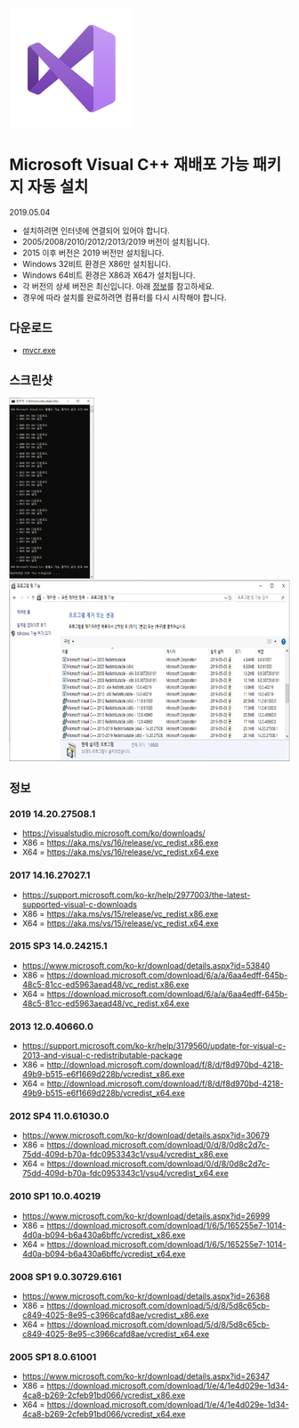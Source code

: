 ![Microsoft Visual C++ 재배포 가능 패키지](./icon.png) 
# Microsoft Visual C++ 재배포 가능 패키지 자동 설치
2019.05.04
- 설치하려면 인터넷에 연결되어 있어야 합니다.
- 2005/2008/2010/2012/2013/2019 버전이 설치됩니다.
- 2015 이후 버전은 2019 버전만 설치됩니다.
- Windows 32비트 환경은 X86만 설치됩니다.
- Windows 64비트 환경은 X86과 X64가 설치됩니다.
- 각 버전의 상세 버전은 최신입니다. 아래 [정보](#정보)를 참고하세요.
- 경우에 따라 설치를 완료하려면 컴퓨터를 다시 시작해야 합니다.

## 다운로드
- [mvcr.exe](https://raw.githubusercontent.com/ssokka/windows/master/mvcr/mvcr.exe)

## 스크린샷
<div>
<img height="325" src="./screenshot-01.png">
<img height="325" src="./screenshot-02.png">
</div>

## 정보

### 2019 14.20.27508.1
- https://visualstudio.microsoft.com/ko/downloads/
- X86 = https://aka.ms/vs/16/release/vc_redist.x86.exe
- X64 = https://aka.ms/vs/16/release/vc_redist.x64.exe

### 2017 14.16.27027.1
- https://support.microsoft.com/ko-kr/help/2977003/the-latest-supported-visual-c-downloads
- X86 = https://aka.ms/vs/15/release/vc_redist.x86.exe
- X64 = https://aka.ms/vs/15/release/vc_redist.x64.exe

### 2015 SP3 14.0.24215.1
- https://www.microsoft.com/ko-kr/download/details.aspx?id=53840
- X86 = https://download.microsoft.com/download/6/a/a/6aa4edff-645b-48c5-81cc-ed5963aead48/vc_redist.x86.exe
- X64 = https://download.microsoft.com/download/6/a/a/6aa4edff-645b-48c5-81cc-ed5963aead48/vc_redist.x64.exe

### 2013 12.0.40660.0
- https://support.microsoft.com/ko-kr/help/3179560/update-for-visual-c-2013-and-visual-c-redistributable-package
- X86 = http://download.microsoft.com/download/f/8/d/f8d970bd-4218-49b9-b515-e6f1669d228b/vcredist_x86.exe
- X64 = http://download.microsoft.com/download/f/8/d/f8d970bd-4218-49b9-b515-e6f1669d228b/vcredist_x64.exe

### 2012 SP4 11.0.61030.0
- https://www.microsoft.com/ko-kr/download/details.aspx?id=30679
- X86 = https://download.microsoft.com/download/0/d/8/0d8c2d7c-75dd-409d-b70a-fdc0953343c1/vsu4/vcredist_x86.exe
- X64 = https://download.microsoft.com/download/0/d/8/0d8c2d7c-75dd-409d-b70a-fdc0953343c1/vsu4/vcredist_x64.exe

### 2010 SP1 10.0.40219
- https://www.microsoft.com/ko-kr/download/details.aspx?id=26999
- X86 = https://download.microsoft.com/download/1/6/5/165255e7-1014-4d0a-b094-b6a430a6bffc/vcredist_x86.exe
- X64 = https://download.microsoft.com/download/1/6/5/165255e7-1014-4d0a-b094-b6a430a6bffc/vcredist_x64.exe

### 2008 SP1 9.0.30729.6161
- https://www.microsoft.com/ko-kr/download/details.aspx?id=26368
- X86 = https://download.microsoft.com/download/5/d/8/5d8c65cb-c849-4025-8e95-c3966cafd8ae/vcredist_x86.exe
- X64 = https://download.microsoft.com/download/5/d/8/5d8c65cb-c849-4025-8e95-c3966cafd8ae/vcredist_x64.exe

### 2005 SP1 8.0.61001
- https://www.microsoft.com/ko-kr/download/details.aspx?id=26347
- X86 = https://download.microsoft.com/download/1/e/4/1e4d029e-1d34-4ca8-b269-2cfeb91bd066/vcredist_x86.exe
- X64 = https://download.microsoft.com/download/1/e/4/1e4d029e-1d34-4ca8-b269-2cfeb91bd066/vcredist_x64.exe
